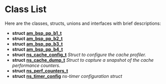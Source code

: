 
# Class List


Here are the classes, structs, unions and interfaces with brief descriptions:

* **struct** [**am\_bsp\_pp\_b1\_t**](structam__bsp__pp__b1__t.md)     
* **struct** [**am\_bsp\_pp\_b2\_t**](structam__bsp__pp__b2__t.md)     
* **struct** [**am\_bsp\_pp\_b3\_t**](structam__bsp__pp__b3__t.md)     
* **struct** [**am\_bsp\_pp\_b4\_t**](structam__bsp__pp__b4__t.md)     
* **struct** [**ns\_cache\_config\_t**](structns__cache__config__t.md) _Struct to configure the cache profiler._     
* **struct** [**ns\_cache\_dump\_t**](structns__cache__dump__t.md) _Struct to capture a snapshot of the cache performance counters._     
* **struct** [**ns\_perf\_counters\_t**](structns__perf__counters__t.md)     
* **struct** [**ns\_timer\_config**](structns__timer__config.md) _ns-timer configuration struct_     

